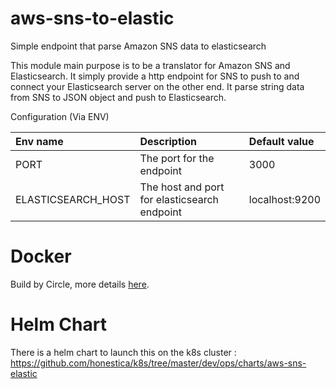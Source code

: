 # aws-sns-to-elastic
Simple endpoint that parse Amazon SNS data to elasticsearch

This module main purpose is to be a translator for Amazon SNS and Elasticsearch.
It simply provide a http endpoint for SNS to push to and connect your Elasticsearch server on the other end. It parse string data from SNS to JSON object and push to Elasticsearch.

Configuration (Via ENV)

| Env name           | Description                                  | Default value  |
|:-------------------|:---------------------------------------------|:---------------|
| PORT               | The port for the endpoint                    | 3000           |
| ELASTICSEARCH_HOST | The host and port for elasticsearch endpoint | localhost:9200 |

# Docker
Build by Circle, more details [here](.circleci/config.yml).

# Helm Chart 
There is a helm chart to launch this on the k8s cluster : https://github.com/honestica/k8s/tree/master/dev/ops/charts/aws-sns-elastic
